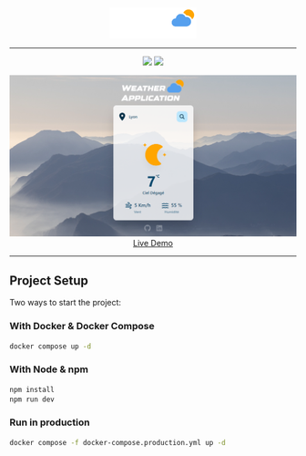 <p align="center">
<img src="./src/assets/logo.png" width=30% height=30%>
<p/>

---

<p align="center">
<img src="https://img.shields.io/badge/Vue.js-35495E?style=for-the-badge&logo=vue.js&logoColor=4FC08D">
<img src="https://img.shields.io/badge/Tailwind_CSS-38B2AC?style=for-the-badge&logo=tailwind-css&logoColor=white">
<p/>
<p align="center">
<img src="./public/demo.png">
<a href="https://weather-app.fontaine-romain.fr/">Live Demo</a>
</p>

---

## Project Setup

Two ways to start the project:

### With Docker & Docker Compose

```sh
docker compose up -d
```

### With Node & npm

```sh
npm install
npm run dev
```

### Run in production
```sh
docker compose -f docker-compose.production.yml up -d
```